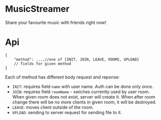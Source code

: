# MusicStreamer
Share your favourite music with friends right now!

# Api
````
{
	"method": ...,//one of {INIT, JOIN, LEAVE, ROOMS, UPLOAD}
	// fields for given method
}
````
Each of method has different body request and reponse: 
* `INIT`: requires field `name` with user name. Auth can be done only once.
* `JOIN`: requires field `roomName` - swiches currently used by user room. When given room does not exist, server will create it.
When after room change there will be no more clients in given room, it will be destroyed.
* `LEAVE`: moves client outside of the room.
* `UPLOAD`: sending to server request for sending file to it.

